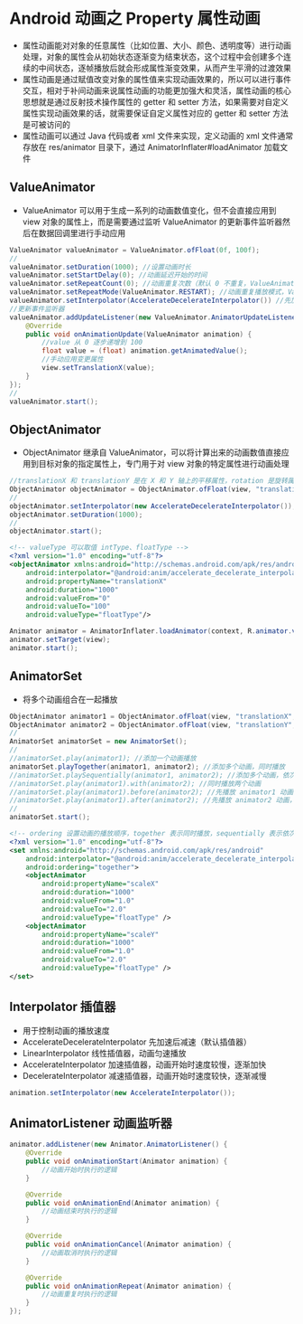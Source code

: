 # Android 动画之 Property 属性动画
- 属性动画能对对象的任意属性（比如位置、大小、颜色、透明度等）进行动画处理，对象的属性会从初始状态逐渐变为结束状态，这个过程中会创建多个连续的中间状态，逐帧播放后就会形成属性渐变效果，从而产生平滑的过渡效果
- 属性动画是通过赋值改变对象的属性值来实现动画效果的，所以可以进行事件交互，相对于补间动画来说属性动画的功能更加强大和灵活，属性动画的核心思想就是通过反射技术操作属性的 getter 和 setter 方法，如果需要对自定义属性实现动画效果的话，就需要保证自定义属性对应的 getter 和 setter 方法是可被访问的
- 属性动画可以通过 Java 代码或者 xml 文件来实现，定义动画的 xml 文件通常存放在 res/animator 目录下，通过 AnimatorInflater#loadAnimator 加载文件


## ValueAnimator 
- ValueAnimator 可以用于生成一系列的动画数值变化，但不会直接应用到 view 对象的属性上，而是需要通过监听 ValueAnimator 的更新事件监听器然后在数据回调里进行手动应用

```java
ValueAnimator valueAnimator = ValueAnimator.ofFloat(0f, 100f);
//
valueAnimator.setDuration(1000); //设置动画时长
valueAnimator.setStartDelay(0); //动画延迟开始的时间
valueAnimator.setRepeatCount(0); //动画重复次数（默认 0 不重复，ValueAnimator#INFINITE 代表无限重复）
valueAnimator.setRepeatMode(ValueAnimator.RESTART); //动画重复播放模式，ValueAnimator#RESTART 代表正序重放，ValueAnimator#REVERSE 代表倒序回放
valueAnimator.setInterpolator(AccelerateDecelerateInterpolator()) //先加速后减速（默认插值器）
//更新事件监听器
valueAnimator.addUpdateListener(new ValueAnimator.AnimatorUpdateListener() {
    @Override
    public void onAnimationUpdate(ValueAnimator animation) {
        //value 从 0 逐步递增到 100
        float value = (float) animation.getAnimatedValue();
        //手动应用变更属性
        view.setTranslationX(value);
    }
});
//
valueAnimator.start();
```


## ObjectAnimator
- ObjectAnimator 继承自 ValueAnimator，可以将计算出来的动画数值直接应用到目标对象的指定属性上，专门用于对 view 对象的特定属性进行动画处理

```java
//translationX 和 translationY 是在 X 和 Y 轴上的平移属性，rotation 是旋转属性，scaleX 和 scaleY 是在 X 和 Y 轴上的缩放属性，alpha 是透明度属性
ObjectAnimator objectAnimator = ObjectAnimator.ofFloat(view, "translationX", 0.0F, 100.0F);
//
objectAnimator.setInterpolator(new AccelerateDecelerateInterpolator());
objectAnimator.setDuration(1000);
//
objectAnimator.start();
```

```xml
<!-- valueType 可以取值 intType、floatType -->
<?xml version="1.0" encoding="utf-8"?>
<objectAnimator xmlns:android="http://schemas.android.com/apk/res/android"
    android:interpolator="@android:anim/accelerate_decelerate_interpolator"
    android:propertyName="translationX"
    android:duration="1000"
    android:valueFrom="0"
    android:valueTo="100"
    android:valueType="floatType"/>
```

```java
Animator animator = AnimatorInflater.loadAnimator(context, R.animator.view_translate);
animator.setTarget(view);
animator.start();
```


## AnimatorSet
- 将多个动画组合在一起播放

```java
ObjectAnimator animator1 = ObjectAnimator.ofFloat(view, "translationX", 0f, 100f);
ObjectAnimator animator2 = ObjectAnimator.ofFloat(view, "translationY", 0f, 100f);
//
AnimatorSet animatorSet = new AnimatorSet();
//
//animatorSet.play(animator1); //添加一个动画播放
animatorSet.playTogether(animator1, animator2); //添加多个动画，同时播放
//animatorSet.playSequentially(animator1, animator2); //添加多个动画，依次播放
//animatorSet.play(animator1).with(animator2); //同时播放两个动画
//animatorSet.play(animator1).before(animator2); //先播放 animator1 动画，再播放 animator2 动画
//animatorSet.play(animator1).after(animator2); //先播放 animator2 动画，再播放 animator1 动画
//
animatorSet.start();
```

```xml
<!-- ordering 设置动画的播放顺序，together 表示同时播放，sequentially 表示依次播放 -->
<?xml version="1.0" encoding="utf-8"?>
<set xmlns:android="http://schemas.android.com/apk/res/android"
    android:interpolator="@android:anim/accelerate_decelerate_interpolator"
    android:ordering="together">
    <objectAnimator
        android:propertyName="scaleX"
        android:duration="1000"
        android:valueFrom="1.0"
        android:valueTo="2.0"
        android:valueType="floatType" />
    <objectAnimator
        android:propertyName="scaleY"
        android:duration="1000"
        android:valueFrom="1.0"
        android:valueTo="2.0"
        android:valueType="floatType" />
</set>
```


## Interpolator 插值器
- 用于控制动画的播放速度
- AccelerateDecelerateInterpolator 先加速后减速（默认插值器）
- LinearInterpolator 线性插值器，动画匀速播放
- AccelerateInterpolator 加速插值器，动画开始时速度较慢，逐渐加快
- DecelerateInterpolator 减速插值器，动画开始时速度较快，逐渐减慢

```java
animation.setInterpolator(new AccelerateInterpolator());
```


## AnimatorListener 动画监听器
```java
animator.addListener(new Animator.AnimatorListener() {
    @Override
    public void onAnimationStart(Animator animation) {
        //动画开始时执行的逻辑
    }

    @Override
    public void onAnimationEnd(Animator animation) {
        //动画结束时执行的逻辑
    }

    @Override
    public void onAnimationCancel(Animator animation) {
        //动画取消时执行的逻辑
    }

    @Override
    public void onAnimationRepeat(Animator animation) {
        //动画重复时执行的逻辑
    }
});
```




